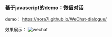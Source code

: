 ### 基于javascript的demo：微信对话

  demo： https://nora7l.github.io/WeChat-dialogue/
  
  效果展示：
  ![](http://ovuz0ozqd.bkt.clouddn.com/WeChat%20dialogue.gif "wechat")
  
  
